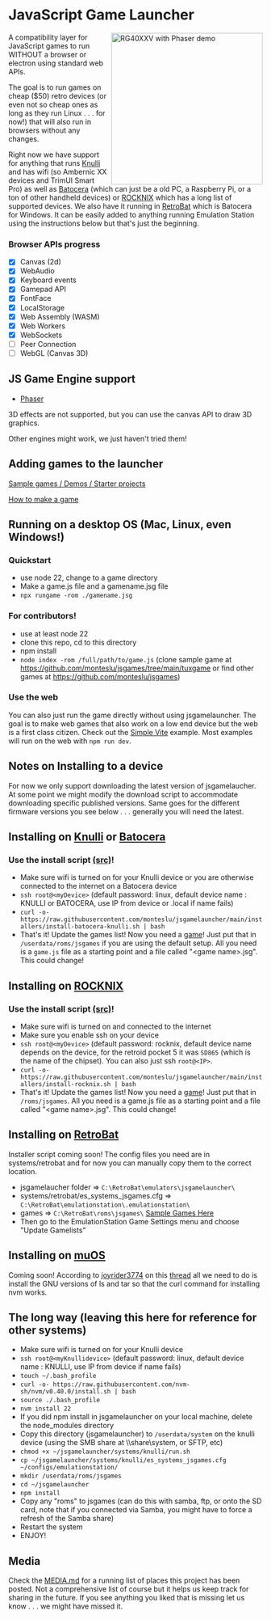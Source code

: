 # JavaScript Game Launcher

<img src="./media/device-examples.jpg" height="300" align="right" alt="RG40XXV with Phaser demo">

A compatibility layer for JavaScript games to run WITHOUT a browser or electron using standard web APIs.

The goal is to run games on cheap ($50) retro devices (or even not so cheap ones as long as they run Linux . . . for now!) that will also run in browsers without any changes.

Right now we have support for anything that runs [Knulli](https://knulli.org/) and has wifi (so Ambernic XX devices and TrimUI Smart Pro) as well as [Batocera](https://batocera.org/) (which can just be a old PC, a Raspberry Pi, or a ton of other handheld devices) or [ROCKNIX](https://rocknix.org/) which has a long list of supported devices. We also have it running in [RetroBat](https://www.retrobat.org/) which is Batocera for Windows. It can be easily added to anything running Emulation Station using the instructions below but that's just the beginning.

### Browser APIs progress

- [x] Canvas (2d)
- [x] WebAudio
- [x] Keyboard events
- [x] Gamepad API
- [x] FontFace 
- [x] LocalStorage
- [x] Web Assembly (WASM)
- [x] Web Workers
- [x] WebSockets
- [ ] Peer Connection
- [ ] WebGL (Canvas 3D)

## JS Game Engine support

- [Phaser](https://phaser.io/)

3D effects are not supported, but you can use the canvas API to draw 3D graphics.

Other engines might work, we just haven't tried them!

## Adding games to the launcher

[Sample games / Demos / Starter projects](https://github.com/monteslu/jsgames)

[How to make a game](./docs/developing-games.md)

## Running on a desktop OS (Mac, Linux, even Windows!)

### Quickstart
 - use node 22, change to a game directory
 - Make a game.js file and a gamename.jsg file
 - `npx rungame -rom ./gamename.jsg`

### For contributors!
- use at least node 22
- clone this repo, cd to this directory
- npm install
- `node index -rom /full/path/to/game.js` (clone sample game at https://github.com/monteslu/jsgames/tree/main/tuxgame or find other games at https://github.com/monteslu/jsgames)

### Use the web
You can also just run the game directly without using jsgamelauncher. The goal is to make web games that also work on a low end device but the web is a first class citizen. Check out the [Simple Vite](https://github.com/monteslu/jsgames/tree/main/simple-vite) example. Most examples will run on the web with `npm run dev`.

## Notes on Installing to a device

For now we only support downloading the latest version of jsgamelaucher. At some point we might modify the download script to accommodate downloading specific published versions. Same goes for the different firmware versions you see below . . . generally you will need the latest.

## Installing on [Knulli](https://knulli.org/) or [Batocera](https://batocera.org/)

### Use the install script [(src)](https://github.com/monteslu/jsgamelauncher/blob/main/installers/install-batocera-knulli.sh)!

- Make sure wifi is turned on for your Knulli device or you are otherwise connected to the internet on a Batocera device
- `ssh root@<myDevice>` (default password: linux, default device name : KNULLI or BATOCERA, use IP from device or <myDevice>.local if name fails)
- `curl -o- https://raw.githubusercontent.com/monteslu/jsgamelauncher/main/installers/install-batocera-knulli.sh | bash`
- That's it! Update the games list! Now you need a [game](https://github.com/monteslu/jsgames)! Just put that in `/userdata/roms/jsgames` if you are using the default setup. All you need is a `game.js` file as a starting point and a file called "&lt;game name&gt;.jsg". This could change!

## Installing on [ROCKNIX](https://rocknix.org/)

### Use the install script [(src)](https://github.com/monteslu/jsgamelauncher/blob/main/installers/install-rocknix.sh)!

- Make sure wifi is turned on and connected to the internet
- Make sure you enable ssh on your device
- `ssh root@<myDevice>` (default password: rocknix, default device name depends on the device, for the retroid pocket 5 it was `SD865` (which is the name of the chipset). You can also just ssh `root@<IP>`.
- `curl -o- https://raw.githubusercontent.com/monteslu/jsgamelauncher/main/installers/install-rocknix.sh | bash`
- That's it! Update the games list! Now you need a [game](https://github.com/monteslu/jsgames)! Just put that in `/roms/jsgames`. All you need is a game.js file as a starting point and a file called "&lt;game name&gt;.jsg". This could change!

## Installing on [RetroBat](https://www.retrobat.org/)

Installer script coming soon! The config files you need are in systems/retrobat and for now you can manually copy them to the correct location.

 - jsgamelaucher folder => `C:\RetroBat\emulators\jsgamelauncher\`
 - systems/retrobat/es_systems_jsgames.cfg => `C:\RetroBat\emulationstation\.emulationstation\`
 - games => `C:\RetroBat\roms\jsgames\` [Sample Games Here](https://github.com/monteslu/jsgames)
 - Then go to the EmulationStation Game Settings menu and choose "Update Gamelists"

## Installing on [muOS](https://muos.dev/)

Coming soon! According to [joyrider3774](https://www.reddit.com/user/joyrider3774/) on this [thread](https://www.reddit.com/r/ANBERNIC/comments/1hsyv9n/comment/m5e2zsy/?context=3) all we need to do is install the GNU versions of ls and tar so that the curl command for installing nvm works.

## The long way (leaving this here for reference for other systems)

- Make sure wifi is turned on for your Knulli device
- `ssh root@<myKnullidevice>` (default password: linux, default device name : KNULLI, use IP from device if name fails)
- `touch ~/.bash_profile`
- `curl -o- https://raw.githubusercontent.com/nvm-sh/nvm/v0.40.0/install.sh | bash`
- `source ./.bash_profile`
- `nvm install 22`
- If you did npm install in jsgamelauncher on your local machine, delete the node_modules directory
- Copy this directory (jsgamelauncher) to `/userdata/system` on the knulli device (using the SMB share at \\<myKnullidevice>\share\system, or SFTP, etc)
- `chmod +x ~/jsgamelauncher/systems/knulli/run.sh`
- `cp ~/jsgamelauncher/systems/knulli/es_systems_jsgames.cfg ~/configs/emulationstation/`
- `mkdir /userdata/roms/jsgames`
- `cd ~/jsgamelauncher`
- `npm install`
- Copy any "roms" to jsgames (can do this with samba, ftp, or onto the SD card, note that if you connected via Samba, you might have to force a refresh of the Samba share)
- Restart the system
- ENJOY!

## Media

Check the [MEDIA.md](MEDIA.md) for a running list of places this project has been posted. Not a comprehensive list of course but it helps us keep track for sharing in the future. If you see anything you liked that is missing let us know . . . we might have missed it.
